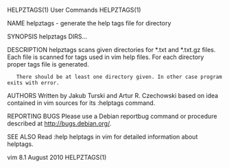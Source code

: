 HELPZTAGS(1)                                                                          User Commands                                                                          HELPZTAGS(1)

NAME
       helpztags - generate the help tags file for directory

SYNOPSIS
       helpztags DIRS...

DESCRIPTION
       helpztags scans given directories for *.txt and *.txt.gz files.  Each file is scanned for tags used in vim help files. For each directory proper tags file is generated.

       There should be at least one directory given. In other case program exits with error.

AUTHORS
       Written by Jakub Turski and Artur R. Czechowski based on idea contained in vim sources for its :helptags command.

REPORTING BUGS
       Please use a Debian reportbug command or procedure described at http://bugs.debian.org/.

SEE ALSO
       Read :help helptags in vim for detailed information about helptags.

vim 8.1                                                                                August 2010                                                                           HELPZTAGS(1)
